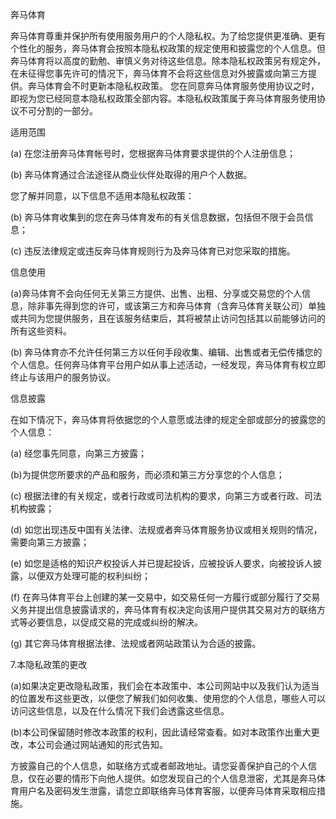 奔马体育

奔马体育尊重并保护所有使用服务用户的个人隐私权。为了给您提供更准确、更有个性化的服务，奔马体育会按照本隐私权政策的规定使用和披露您的个人信息。但奔马体育将以高度的勤勉、审慎义务对待这些信息。除本隐私权政策另有规定外，在未征得您事先许可的情况下，奔马体育不会将这些信息对外披露或向第三方提供。奔马体育会不时更新本隐私权政策。 您在同意奔马体育服务使用协议之时，即视为您已经同意本隐私权政策全部内容。本隐私权政策属于奔马体育服务使用协议不可分割的一部分。

适用范围

(a) 在您注册奔马体育帐号时，您根据奔马体育要求提供的个人注册信息；

(b) 奔马体育通过合法途径从商业伙伴处取得的用户个人数据。

您了解并同意，以下信息不适用本隐私权政策：

(b) 奔马体育收集到的您在奔马体育发布的有关信息数据，包括但不限于会员信息；

(c) 违反法律规定或违反奔马体育规则行为及奔马体育已对您采取的措施。

信息使用

(a)奔马体育不会向任何无关第三方提供、出售、出租、分享或交易您的个人信息，除非事先得到您的许可，或该第三方和奔马体育（含奔马体育关联公司）单独或共同为您提供服务，且在该服务结束后，其将被禁止访问包括其以前能够访问的所有这些资料。

(b) 奔马体育亦不允许任何第三方以任何手段收集、编辑、出售或者无偿传播您的个人信息。任何奔马体育平台用户如从事上述活动，一经发现，奔马体育有权立即终止与该用户的服务协议。

信息披露

在如下情况下，奔马体育将依据您的个人意愿或法律的规定全部或部分的披露您的个人信息：

(a) 经您事先同意，向第三方披露；

(b)为提供您所要求的产品和服务，而必须和第三方分享您的个人信息；

(c) 根据法律的有关规定，或者行政或司法机构的要求，向第三方或者行政、司法机构披露；

(d) 如您出现违反中国有关法律、法规或者奔马体育服务协议或相关规则的情况，需要向第三方披露；

(e) 如您是适格的知识产权投诉人并已提起投诉，应被投诉人要求，向被投诉人披露，以便双方处理可能的权利纠纷；

(f) 在奔马体育平台上创建的某一交易中，如交易任何一方履行或部分履行了交易义务并提出信息披露请求的，奔马体育有权决定向该用户提供其交易对方的联络方式等必要信息，以促成交易的完成或纠纷的解决。

(g) 其它奔马体育根据法律、法规或者网站政策认为合适的披露。

7.本隐私政策的更改

(a)如果决定更改隐私政策，我们会在本政策中、本公司网站中以及我们认为适当的位置发布这些更改，以便您了解我们如何收集、使用您的个人信息，哪些人可以访问这些信息，以及在什么情况下我们会透露这些信息。

(b)本公司保留随时修改本政策的权利，因此请经常查看。如对本政策作出重大更改，本公司会通过网站通知的形式告知。

方披露自己的个人信息，如联络方式或者邮政地址。请您妥善保护自己的个人信息，仅在必要的情形下向他人提供。如您发现自己的个人信息泄密，尤其是奔马体育用户名及密码发生泄露，请您立即联络奔马体育客服，以便奔马体育采取相应措施。

